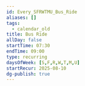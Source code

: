 ```yaml
---
id: Every_SFRWTMU_Bus_Ride
aliases: []
tags:
  - calendar_old
title: Bus Ride
allDay: false
startTime: 07:30
endTime: 09:00
type: recurring
daysOfWeek: [S,F,R,W,T,M,U]
startRecur: 2025-08-10
dg-publish: true
---
```

